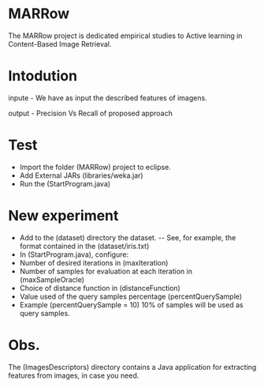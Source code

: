 # MARRow
The MARRow project is dedicated empirical studies to Active learning in Content-Based Image Retrieval.

# Intodution

inpute - We have as input the described features of imagens. 

output - Precision Vs Recall of proposed approach

# Test
 - Import the folder (MARRow) project to eclipse.
 - Add External JARs (libraries/weka.jar)
 - Run the (StartProgram.java)

# New experiment
 - Add to the (dataset) directory the dataset.
 -- See, for example, the format contained in the (dataset/iris.txt)
 - In (StartProgram.java), configure:
 - Number of desired iterations in (maxIteration)
 - Number of samples for evaluation at each iteration in (maxSampleOracle)
 - Choice of distance function in (distanceFunction)
 - Value used of the query samples percentage (percentQuerySample)
 - Example (percentQuerySample = 10) 10% of samples will be used as query samples.

# Obs. 
The (ImagesDescriptors) directory contains a Java application for extracting features from images, in case you need.
